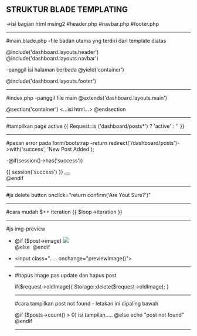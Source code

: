 STRUKTUR BLADE TEMPLATING------------------------------------------------------------------------------->isi bagian html msing2#header.php#navbar.php#footer.php------------------------------------------------------------------------------#main.blade.php-file badan utama yng terdiri dari template diatas@include('dashboard.layouts.header')@include('dashboard.layouts.navbar')-panggil isi halaman berbeda@yield('container')@include('dashboard.layouts.footer')------------------------------------------------------------------------------#index.php-panggil file main@extends('dashboard.layouts.main')@section('container')<...isi html...>@endsection------------------------------------------------------------------------------#tampilkan page active{{ Request::is ('dashboard/posts*') ? 'active' : '' }}------------------------------------------------------------------------------#pesan error pada form/bootstrap-return redirect('/dashboard/posts')->with('success', 'New Post Added');-@if(session()->has('success'))	<div class="alert alert-success alert-dismissible fade show" role="alert">  	{{ session('success') }}  	<button type="button" class="btn-close" data-bs-dismiss="alert" aria-label="Close"></button>	</div> @endif------------------------------------------------------------------------------#js delete buttononclick="return confirm('Are Yout Sure?')"------------------------------------------------------------------------------#cara mudah $++ iteration{{ $loop->iteration }}------------------------------------------------------------------------------#js img-preview-  @if ($post->image)   <img src="{{ asset('storage/' . $post->image) }}" class="img-preview img-fluid mb-3 col-sm-8 d-block">         @else   <img class="img-preview img-fluid mb-3 col-sm-8">   @endif-  <input class="..... onchange="previewImage()">- <script>    function previewImage(){        const image = document.querySelector('#image');        const imgPreview = document.querySelector('.img-preview');        imgPreview.style.display = 'block';        const ofReader = new FileReader();        ofReader.readAsDataURL(image.files[0]);        ofReader.onload = function(oFREvent) {            imgPreview.src = oFREvent.target.result;        }    }</script>------------------------------------------------------------------------------#hapus image pas update dan hapus postif($request->oldImage){     Storage::delete($request->oldImage);}------------------------------------------------------------------------------#cara tampilkan post not found	- letakan ini dipaling bawah@if ($posts->count() > 0)	isi tampilan.....@else	echo "post not found"@endif------------------------------------------------------------------------------#